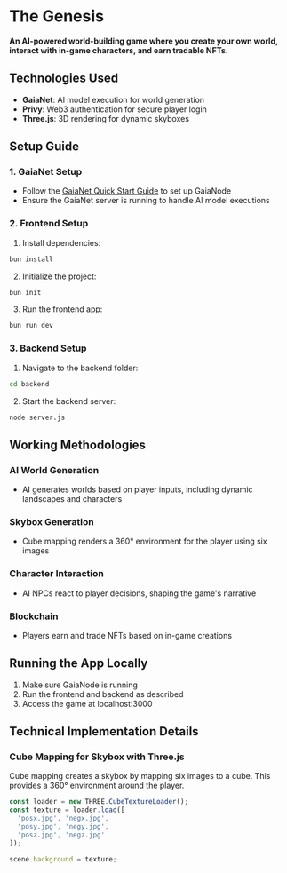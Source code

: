 # The Genesis

**An AI-powered world-building game where you create your own world, interact with in-game characters, and earn tradable NFTs.**

## Technologies Used

- **GaiaNet**: AI model execution for world generation
- **Privy**: Web3 authentication for secure player login
- **Three.js**: 3D rendering for dynamic skyboxes

## Setup Guide

### 1. GaiaNet Setup
- Follow the [GaiaNet Quick Start Guide](https://docs.gaianet.ai/getting-started/quick-start/) to set up GaiaNode
- Ensure the GaiaNet server is running to handle AI model executions

### 2. Frontend Setup
1. Install dependencies:
```bash
bun install
```

2. Initialize the project:
```bash
bun init
```

3. Run the frontend app:
```bash
bun run dev
```

### 3. Backend Setup
1. Navigate to the backend folder:
```bash
cd backend
```

2. Start the backend server:
```bash
node server.js
```

## Working Methodologies

### AI World Generation
- AI generates worlds based on player inputs, including dynamic landscapes and characters

### Skybox Generation
- Cube mapping renders a 360° environment for the player using six images

### Character Interaction
- AI NPCs react to player decisions, shaping the game's narrative

### Blockchain
- Players earn and trade NFTs based on in-game creations

## Running the App Locally
1. Make sure GaiaNode is running
2. Run the frontend and backend as described
3. Access the game at localhost:3000

## Technical Implementation Details

### Cube Mapping for Skybox with Three.js
Cube mapping creates a skybox by mapping six images to a cube. This provides a 360° environment around the player.

```javascript
const loader = new THREE.CubeTextureLoader();
const texture = loader.load([
  'posx.jpg', 'negx.jpg',
  'posy.jpg', 'negy.jpg',
  'posz.jpg', 'negz.jpg'
]);

scene.background = texture;
```

